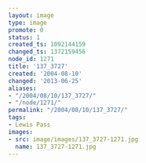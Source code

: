 ```yaml
---
layout: image
type: image
promote: 0
status: 1
created_ts: 1092144159
changed_ts: 1372159456
node_id: 1271
title: '137_3727'
created: '2004-08-10'
changed: '2013-06-25'
aliases:
- "/2004/08/10/137_3727/"
- "/node/1271/"
permalink: "/2004/08/10/137_3727/"
tags:
- Lewis Pass
images:
- src: image/images/137_3727-1271.jpg
  name: 137_3727-1271.jpg
---
```


